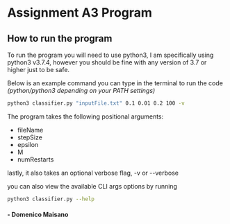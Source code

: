 # Assignment A3 Program

## How to run the program

To run the program you will need to use python3, I am specifically using python3 v3.7.4, however you should be fine with any version of 3.7 or higher just to be safe.

Below is an example command you can type in the terminal to run the code _(python/python3 depending on your PATH settings)_

```sh
python3 classifier.py "inputFile.txt" 0.1 0.01 0.2 100 -v
```

The program takes the following positional arguments:

- fileName
- stepSize
- epsilon
- M
- numRestarts

lastly, it also takes an optional verbose flag, -v or --verbose

you can also view the available CLI args options by running

```sh
python3 classifier.py --help
```

#### - Domenico Maisano
